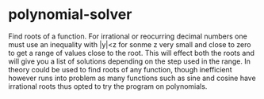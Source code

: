 # polynomial-solver
Find roots of a function.
For irrational or reocurring decimal numbers one must use an inequality with |y|<z for sonme z very small and close to zero to get a range of values close to the root.
This will effect both the roots and will give you a list of solutions depending on the step used in the range.
In theory could be used to find roots of any function, though inefficient however runs into problem as many functions such as sine and cosine have irrational roots thus opted
to try the program on polynomials.                                                                                   

